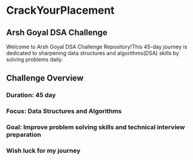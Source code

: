 # CrackYourPlacement
 ## Arsh Goyal DSA Challenge
 Welcome to Arsh Goyal DSA Challenge Repository!This 45-day journey is dedicated to sharpening data structures and algorithms(DSA) skills by solving problems daily.
 ## Challenge Overview
 ### Duration: 45 day
 ### Focus: Data Structures and Algorithms
 ### Goal: Improve problem solving skills and technical interview preparation
 
 ### Wish luck for my journey
 
